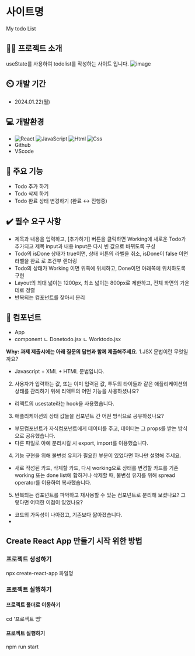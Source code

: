 # 사이트명
My todo List


## 👩‍💻 프로젝트 소개
useState를 사용하여 todolist를 작성하는 사이트 입니다.
![image](https://github.com/2njeong/sparta/assets/154481757/8f80c020-ae93-4566-860b-42e61bc2632b)



## ⏲️ 개발 기간
- 2024.01.22(월)


## 💻 개발환경
- <img alt="React" src ="https://img.shields.io/badge/React-444444.svg?&style=for-the-badge&logo=React&logoColor=react"/> <img alt="JavaScript" src ="https://img.shields.io/badge/JavaScriipt-F7DF1E.svg?&style=for-the-badge&logo=JavaScript&logoColor=black"/> <img alt="Html" src ="https://img.shields.io/badge/HTML-E34F26.svg?&style=for-the-badge&logo=HTML5&logoColor=white"/> <img alt="Css" src ="https://img.shields.io/badge/CSS-1572B6.svg?&style=for-the-badge&logo=CSS3&logoColor=white"/>
- Github
- VScode


## 📌 주요 기능
- Todo 추가 하기
- Todo 삭제 하기
- Todo 완료 상태 변경하기 (완료 ↔ 진행중)


## ✔️ 필수 요구 사항
- 제목과 내용을 입력하고, [추가하기] 버튼을 클릭하면 Working에 새로운 Todo가 추가되고 제목 input과 내용 input은 다시 빈 값으로 바뀌도록 구성
- Todo의 isDone 상태가 true이면, 상태 버튼의 라벨을 취소, isDone이 false 이면 라벨을 완료 로 조건부 렌더링
- Todo의 상태가 Working 이면 위쪽에 위치하고, Done이면 아래쪽에 위치하도록 구현
- Layout의 최대 넓이는 1200px, 최소 넓이는 800px로 제한하고, 전체 화면의 가운데로 정렬
- 반복되는 컴포넌트를 찾아서 분리


## 🧩 컴포넌트
- App
- component
  ㄴ Donetodo.jsx
  ㄴ Worktodo.jsx
  

**Why: 과제 제출시에는 아래 질문의 답변과 함께 제출해주세요.**
1.JSX 문법이란 무엇일까요?
  - Javascript + XML + HTML 문법입니다.
2. 사용자가 입력하는 값, 또는 이미 입력된 값, 투두의 타이들과 같은 애플리케이션의 상태를 관리하기 위해 리액트의 어떤 기능을 사용하셨나요?
  - 리액트의 usestate라는 hook을 사용했습니다.
3. 애플리케이션의 상태 값들을 컴포넌트 간 어떤 방식으로 공유하셨나요?
  - 부모컴포넌트가 자식컴포넌트에게 데이터를 주고, 데이터는 그 props를 받는 방식으로 공유했습니다.
  - 다른 파일로 아예 분리시킬 시 export, import를 이용했습니다.
4. 기능 구현을 위해 불변성 유지가 필요한 부분이 있었다면 하나만 설명해 주세요.
  - 새로 작성된 카드, 삭제할 카드, 다시 working으로 상태를 변경할 카드를 기존 working 또는 done list에 합하거나 삭제할 때, 불변성 유지를 위해 spread operator를 이용하여 복사했습니다.
5. 반복되는 컴포넌트를 파악하고 재사용할 수 있는 컴포넌트로 분리해 보셨나요? 그렇다면 어떠한 이점이 있었나요?
  - 코드의 가독성이 나아졌고, 기존보다 짧아졌습니다.
  - 

## Create React App 만들기 시작 위한 방법
### 프로젝트 생성하기
npx create-react-app 파일명

### 프로젝트 실행하기
#### 프로젝트 폴더로 이동하기
cd '프로젝트 명'

#### 프로젝트 실행하기
npm run start
